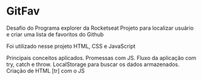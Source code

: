 # GitFav

Desafio do Programa explorer da Rocketseat
Projeto para localizar usuário e criar uma lista de favoritos do Github

Foi utilizado nesse projeto HTML, CSS e JavaScript

Principais conceitos aplicados.
Promessas com JS.
Fluxo da aplicação com try, catch e throw.
LocalStorage para buscar os dados armazenados.
Criação de HTML [tr] com o JS




